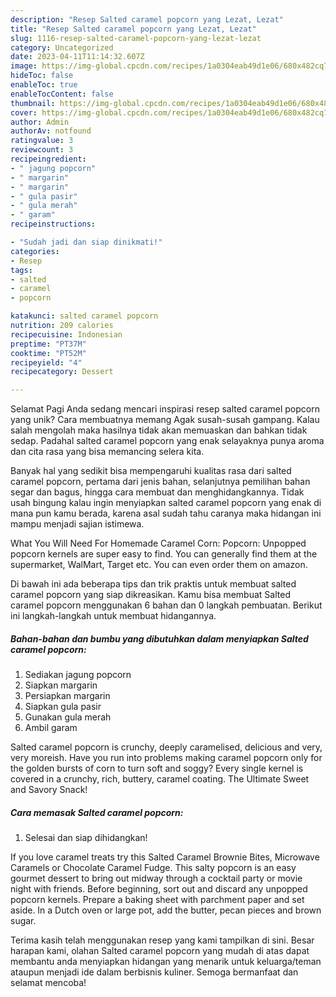```yaml
---
description: "Resep Salted caramel popcorn yang Lezat, Lezat"
title: "Resep Salted caramel popcorn yang Lezat, Lezat"
slug: 1116-resep-salted-caramel-popcorn-yang-lezat-lezat
category: Uncategorized
date: 2023-04-11T11:14:32.607Z
image: https://img-global.cpcdn.com/recipes/1a0304eab49d1e06/680x482cq70/salted-caramel-popcorn-foto-resep-utama.jpg
hideToc: false
enableToc: true
enableTocContent: false
thumbnail: https://img-global.cpcdn.com/recipes/1a0304eab49d1e06/680x482cq70/salted-caramel-popcorn-foto-resep-utama.jpg
cover: https://img-global.cpcdn.com/recipes/1a0304eab49d1e06/680x482cq70/salted-caramel-popcorn-foto-resep-utama.jpg
author: Admin
authorAv: notfound
ratingvalue: 3
reviewcount: 3
recipeingredient:
- " jagung popcorn"
- " margarin"
- " margarin"
- " gula pasir"
- " gula merah"
- " garam"
recipeinstructions:

- "Sudah jadi dan siap dinikmati!"
categories:
- Resep
tags:
- salted
- caramel
- popcorn

katakunci: salted caramel popcorn 
nutrition: 209 calories
recipecuisine: Indonesian
preptime: "PT37M"
cooktime: "PT52M"
recipeyield: "4"
recipecategory: Dessert

---
```



Selamat Pagi Anda sedang mencari inspirasi resep salted caramel popcorn yang unik? Cara membuatnya memang Agak susah-susah gampang. Kalau salah mengolah maka hasilnya tidak akan memuaskan dan bahkan tidak sedap. Padahal salted caramel popcorn yang enak selayaknya punya aroma dan cita rasa yang bisa memancing selera kita.


Banyak hal yang sedikit bisa mempengaruhi kualitas rasa dari salted caramel popcorn, pertama dari jenis bahan, selanjutnya pemilihan bahan segar dan bagus, hingga cara membuat dan menghidangkannya. Tidak usah bingung kalau ingin menyiapkan salted caramel popcorn yang enak di mana pun kamu berada, karena asal sudah tahu caranya maka hidangan ini mampu menjadi sajian istimewa.

What You Will Need For Homemade Caramel Corn: Popcorn: Unpopped popcorn kernels are super easy to find. You can generally find them at the supermarket, WalMart, Target etc. You can even order them on amazon.


Di bawah ini ada beberapa tips dan trik praktis untuk membuat salted caramel popcorn yang siap dikreasikan. Kamu bisa membuat Salted caramel popcorn menggunakan 6 bahan dan 0 langkah pembuatan. Berikut ini langkah-langkah untuk membuat hidangannya.

<!--inarticleads1-->

##### Bahan-bahan dan bumbu yang dibutuhkan dalam menyiapkan Salted caramel popcorn:

1. Sediakan  jagung popcorn
1. Siapkan  margarin
1. Persiapkan  margarin
1. Siapkan  gula pasir
1. Gunakan  gula merah
1. Ambil  garam


Salted caramel popcorn is crunchy, deeply caramelised, delicious and very, very moreish. Have you run into problems making caramel popcorn only for the golden bursts of corn to turn soft and soggy? Every single kernel is covered in a crunchy, rich, buttery, caramel coating. The Ultimate Sweet and Savory Snack! 

<!--inarticleads2-->

##### Cara memasak Salted caramel popcorn:


1. Selesai dan siap dihidangkan!

If you love caramel treats try this Salted Caramel Brownie Bites, Microwave Caramels or Chocolate Caramel Fudge. This salty popcorn is an easy gourmet dessert to bring out midway through a cocktail party or movie night with friends. Before beginning, sort out and discard any unpopped popcorn kernels. Prepare a baking sheet with parchment paper and set aside. In a Dutch oven or large pot, add the butter, pecan pieces and brown sugar. 

Terima kasih telah menggunakan resep yang kami tampilkan di sini. Besar harapan kami, olahan Salted caramel popcorn yang mudah di atas dapat membantu anda menyiapkan hidangan yang menarik untuk keluarga/teman ataupun menjadi ide dalam berbisnis kuliner. Semoga bermanfaat dan selamat mencoba!
